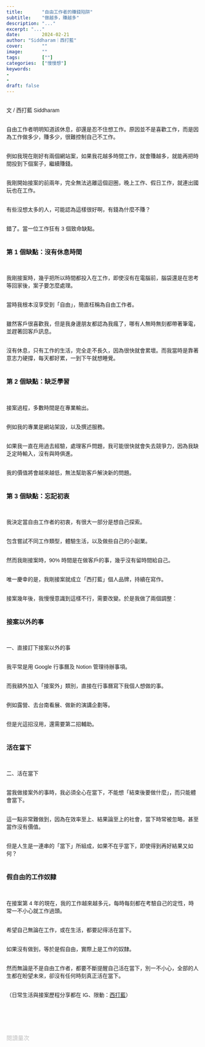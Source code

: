 ```yaml
---
title:       "自由工作者的賺錢陷阱"
subtitle:    "做越多，賺越多"
description: "..."
excerpt: "..."
date:        2024-02-21
author: "Siddharam｜西打藍"
cover:       ""
image:       ""
tags:        [""]
categories:  ["慢慢想"]
keywords:
- 
- 
draft: false
---
```


<article style="font-family: 'Noto Sans TC', '微軟正黑體', sans-serif; font-weight: 300;">

<br>文 / 西打藍 Siddharam<br><br>

自由工作者明明知道該休息，卻還是忍不住想工作。原因並不是喜歡工作，而是因為工作做多少，賺多少，很難控制自己不工作。<br><br>

例如我現在剛好有兩個網站案，如果我花越多時間工作，就會賺越多，就能再把時間投到下個案子，繼續賺錢。<br><br>

我剛開始接案的前兩年，完全無法逃離這個迴圈，晚上工作、假日工作，就連出國玩也在工作。<br><br>

有些沒想太多的人，可能認為這樣很好啊，有錢為什麼不賺？<br><br>

錯了。當一位工作狂有 3 個致命缺點。<br><br>


<h3 class="article-h1-color">第 1 個缺點：沒有休息時間</h3><br>

我剛接案時，幾乎把所以時間都投入在工作，即使沒有在電腦前，腦袋還是在思考等回家後，案子要怎麼處理。<br><br>

當時我根本沒享受到「自由」，簡直枉稱為自由工作者。<br><br>

雖然客戶很喜歡我，但是我身邊朋友都認為我瘋了，哪有人無時無刻都帶著筆電，並趕著回客戶訊息。<br><br>

沒有休息，只有工作的生活，完全走不長久，因為很快就會累壞。而我當時是靠著意志力硬撐，每天都好累，一到下午就想睡覺。<br><br>


<h3 class="article-h1-color">第 2 個缺點：缺乏學習</h3><br>

接案過程，多數時間是在專業輸出。<br><br>

例如我的專業是網站架設，以及撰述服務。<br><br>

如果我一直在用過去經驗，處理客戶問題，我可能很快就會失去競爭力，因為我缺乏定時輸入，沒有與時俱進。<br><br>

我的價值將會越來越低，無法幫助客戶解決新的問題。<br><br>


<h3 class="article-h1-color">第 3 個缺點：忘記初衷</h3><br>

我決定當自由工作者的初衷，有很大一部分是想自己探索。<br><br>

包含嘗試不同工作類型，體驗生活，以及做些自己的小副業。<br><br>

然而我剛接案時，90% 時間是在做客戶的事，幾乎沒有留時間給自己。<br><br>

唯一慶幸的是，我剛接案就成立「西打藍」個人品牌，持續在寫作。<br><br>

接案幾年後，我慢慢意識到這樣不行，需要改變。於是我做了兩個調整：<br><br>


<h3 class="article-h1-color">接案以外的事</h3><br>

一、直接訂下接案以外的事<br><br>

我平常是用 Google 行事曆及 Notion 管理待辦事項。<br><br>

而我額外加入「接案外」類別，直接在行事曆寫下我個人想做的事。<br><br>

例如露營、去台南看展、做新的演講企劃等。<br><br>

但是光這招沒用，還需要第二招輔助。<br><br>


<h3 class="article-h1-color">活在當下</h3><br>

二、活在當下<br><br>

當我做接案外的事時，我必須全心在當下，不能想「結束後要做什麼」，而只能體會當下。<br><br>

這一點非常難做到，因為在效率至上、結果論至上的社會，當下時常被忽略，甚至當作沒有價值。<br><br>

但是人生是一連串的「當下」所組成，如果不在乎當下，即使得到再好結果又如何？<br><br>


<h3 class="article-h1-color">假自由的工作奴隸</h3><br>

在接案第 4 年的現在，我的工作越來越多元，每時每刻都在考驗自己的定性，時常一不小心就工作過頭。<br><br>

希望自己無論在工作，或在生活，都要記得活在當下。<br><br>

如果沒有做到，等於是假自由，實際上是工作的奴隸。<br><br>

然而無論是不是自由工作者，都要不斷提醒自己活在當下，別一不小心，全部的人生都在盼望未來，卻沒有任何時刻真正活在當下。<br><br>



<!-- 
<!-- 案例 > 證明案例 > 壞處 > 怎麼改變（列步驟） > 結語總結金句 -->


（日常生活與接案歷程分享都在 IG、限動：<a href="https://www.instagram.com/sidd.blue/" target="_blank">西打藍</a>）<br><br>

<!-- <h3 class="article-h1-color"></h3><br> -->





<br><br><br>

</article>

<div style="color: #bfbfbf; font-size: 15px;" id="busuanzi_container_page_pv">
  閱讀量<span id="busuanzi_value_page_pv"></span>次
</div>

<script src="../../js/post.js"></script>

